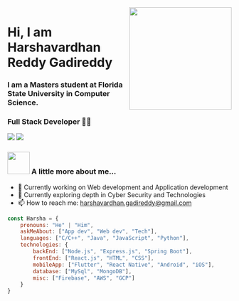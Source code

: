 
<img align='right' src="https://media.giphy.com/media/M9gbBd9nbDrOTu1Mqx/giphy.gif" width="230">

# Hi, I am Harshavardhan Reddy Gadireddy

### I am a Masters student at Florida State University in Computer Science.
### Full Stack Developer 👨‍💻

[![](https://img.shields.io/badge/LinkedIn-Harshavardhan%20Reddy%20Gadireddy-blue)](https://www.linkedin.com/in/harsha-vardhan-reddy-gadireddy/)
[![](https://img.shields.io/badge/GMail-harshavardhan.gadireddy%40gmail.com-red)](mailto:harshavardhan.gadireddy@gmail.com)


### <img src="https://media.giphy.com/media/VgCDAzcKvsR6OM0uWg/giphy.gif" width="50"> A little more about me...  


- 🔭 Currently working on Web development and Application development
- 🌱 Currently exploring depth in Cyber Security and Technologies
- 📫 How to reach me: harshavardhan.gadireddy@gmail.com

```javascript
const Harsha = {
    pronouns: "He" | "Him",
    askMeAbout: ["App dev", "Web dev", "Tech"],
    languages: ["C/C++", "Java", "JavaScript", "Python"],
    technologies: {
        backEnd: ["Node.js", "Express.js", "Spring Boot"],
        frontEnd: ["React.js", "HTML", "CSS"],
        mobileApp: ["Flutter", "React Native", "Android", "iOS"],
        database: ["MySql", "MongoDB"],
        misc: ["Firebase", "AWS", "GCP"]
    }
}
```
